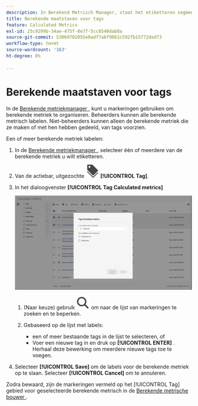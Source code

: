 ```yaml
---
description: In Berekend Metrisch Manager, staat het etiketteren segmenten u toe om hen te organiseren.
title: Berekende maatstaven voor tags
feature: Calculated Metrics
exl-id: 25c9299b-34ae-475f-8e7f-5cc8540dab8a
source-git-commit: 53069702055e0adf7abf9061c592fb15772ded73
workflow-type: tm+mt
source-wordcount: '163'
ht-degree: 0%

---
```


# Berekende maatstaven voor tags


In de [ Berekende metriekmanager ](cm-manager.md), kunt u markeringen gebruiken om berekende metriek te organiseren. Beheerders kunnen alle berekende metrisch labelen. Niet-beheerders kunnen alleen de berekende metriek die ze maken of met hen hebben gedeeld, van tags voorzien.

Een of meer berekende metriek labelen:

1. In de [ Berekende metriekmanager ](cm-manager.md), selecteer één of meerdere van de berekende metriek u wilt etiketteren.
1. Van de actiebar, uitgezochte ![ Etiketten ](/help/assets/icons/Labels.svg) **[!UICONTROL Tag]**.
1. In het dialoogvenster **[!UICONTROL Tag Calculated metrics]**

   ![ Markering Berekende metrische dialoog ](assets/tag-calculated-metric-dialog.png)

   1. (Naar keuze) gebruik ![ Onderzoek ](/help/assets/icons/Search.svg) om naar de lijst van markeringen te zoeken en te beperken.

   2. Gebaseerd op de lijst met labels:

      * een of meer bestaande tags in de lijst te selecteren, of
      * Voer een nieuwe tag in en druk op **[!UICONTROL ENTER]** . Herhaal deze bewerking om meerdere nieuwe tags toe te voegen.

1. Selecteer **[!UICONTROL Save]** om de labels voor de berekende metriek op te slaan. Selecteer **[!UICONTROL Cancel]** om te annuleren.

Zodra bewaard, zijn de markeringen vermeld op het [!UICONTROL Tag] gebied voor geselecteerde berekende metrisch in de [ Berekende metrische bouwer ](cm-tagging.md).

<!--

In the Calculated metric manager, you can organize segments by tagging them.

All users can create tags for calculated metrics and apply one or more tags to a metric. However, you can see tags only for those calculated metrics that you own or that have been shared with you. 

>[!TIP]
>
>The most useful types of tags are usually tags that are based on the following criteria:
>
>* **Team names**, such as Social Marketing or Mobile Marketing.
>* **Project** (analysis tags), such as Entry-page analysis.
>* **Categories**, such as Women's or Geography.
>* **Workflows**, such as To be approved or Curated for (a specific business unit).

## Apply tags to a calculated metric

1. In Customer Journey Analytics, select [!UICONTROL **Components**] > [!UICONTROL **Calculated metrics**].

1. In the Calculated metrics manager, select the checkbox next to any metrics that you want to tag.

   ![Tag Calculated metric list with Mobile marketing selected.](assets/cm_add_tags.png)

1. In the [!UICONTROL **Tag Calculated metric**] dialog box: 

   * Add a new tag. Type the name in the **[!UICONTROL Add tags]** field, then press Enter.
   * Select one or more existing tags to apply to the selected metrics.

1. Select [!UICONTROL **Save**] to apply the tags.

## View applied tags

1. In Customer Journey Analytics, select [!UICONTROL **Components**] > [!UICONTROL **Calculated metrics**] to go to the Calculated metrics manager.

1. In the Calculated metrics manager, tags appear in the [!UICONTROL **Tags**] column. (Click the gear icon on the top-right to manage your columns.)

## Filter metrics by tags

1. In Customer Journey Analytics, select [!UICONTROL **Components**] > [!UICONTROL **Calculated metrics**] to go to the Calculated metrics manager.

1. In the Calculated metrics manager, select the **Filter** icon, then select the tags that you want to filter by. 

   Only metrics that have the filter you select are shown.

-->

